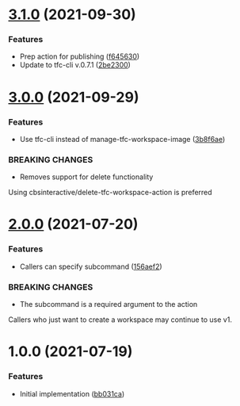 # [3.1.0](https://github.com/cbsinteractive/create-tfc-workspace-action/compare/3.0.0...3.1.0) (2021-09-30)


### Features

* Prep action for publishing ([f645630](https://github.com/cbsinteractive/create-tfc-workspace-action/commit/f645630d947b0b28daa4975a416c440227768655))
* Update to tfc-cli v.0.7.1 ([2be2300](https://github.com/cbsinteractive/create-tfc-workspace-action/commit/2be2300147e271384c7f466bc10980c36f27187d))

# [3.0.0](https://github.com/cbsinteractive/create-tfc-workspace/compare/2.0.0...3.0.0) (2021-09-29)


### Features

* Use tfc-cli instead of manage-tfc-workspace-image ([3b8f6ae](https://github.com/cbsinteractive/create-tfc-workspace/commit/3b8f6aeca3cbe75dde4a27584faedd6755945a46))


### BREAKING CHANGES

* Removes support for delete functionality

Using cbsinteractive/delete-tfc-workspace-action is preferred

# [2.0.0](https://github.com/cbsinteractive/create-tfc-workspace/compare/1.0.0...2.0.0) (2021-07-20)


### Features

* Callers can specify subcommand ([156aef2](https://github.com/cbsinteractive/create-tfc-workspace/commit/156aef295bb205a900229b393e493b6efa041370))


### BREAKING CHANGES

* The subcommand is a required argument to the action

Callers who just want to create a workspace may continue to use v1.

# 1.0.0 (2021-07-19)


### Features

* Initial implementation ([bb031ca](https://github.com/cbsinteractive/create-tfc-workspace/commit/bb031ca373ae010b260d8897ab01fec75ce48352))
